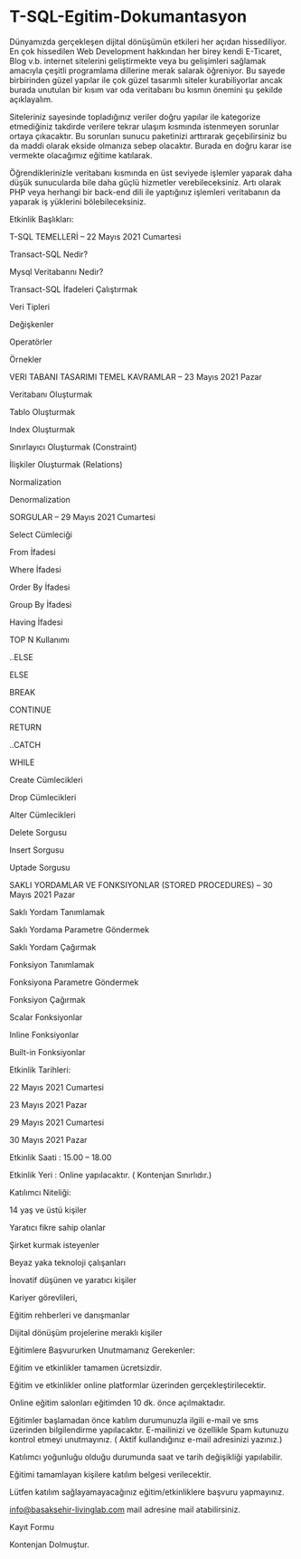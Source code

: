 # T-SQL-Egitim-Dokumantasyon
Dünyamızda gerçekleşen dijital dönüşümün etkileri her açıdan hissediliyor. En çok hissedilen Web Development hakkından her birey kendi E-Ticaret, Blog v.b. internet sitelerini geliştirmekte veya bu gelişimleri sağlamak amacıyla çeşitli programlama dillerine merak salarak öğreniyor. Bu sayede birbirinden güzel yapılar ile çok güzel tasarımlı siteler kurabiliyorlar ancak burada unutulan bir kısım var oda veritabanı bu kısmın önemini şu şekilde açıklayalım.


Siteleriniz sayesinde topladığınız veriler doğru yapılar ile kategorize etmediğiniz takdirde verilere tekrar ulaşım kısmında istenmeyen sorunlar ortaya çıkacaktır. Bu sorunları sunucu paketinizi arttırarak geçebilirsiniz bu da maddi olarak ekside olmanıza sebep olacaktır. Burada en doğru karar ise vermekte olacağımız eğitime katılarak.


Öğrendiklerinizle veritabanı kısmında en üst seviyede işlemler yaparak daha düşük sunucularda bile daha güçlü hizmetler verebileceksiniz. Artı olarak PHP veya herhangi bir back-end dili ile yaptığınız işlemleri veritabanın da yaparak iş yüklerini bölebileceksiniz.


Etkinlik Başlıkları: 


T-SQL TEMELLERİ – 22 Mayıs 2021 Cumartesi


Transact-SQL Nedir?


Mysql Veritabannı Nedir?

Transact-SQL İfadeleri Çalıştırmak

Veri Tipleri

Değişkenler

Operatörler

Örnekler


VERI TABANI TASARIMI TEMEL KAVRAMLAR – 23 Mayıs 2021 Pazar


Veritabanı Oluşturmak

Tablo Oluşturmak

Index Oluşturmak

Sınırlayıcı Oluşturmak (Constraint)

İlişkiler Oluşturmak (Relations)

Normalization

Denormalization

SORGULAR – 29 Mayıs 2021 Cumartesi


Select Cümleciği

From İfadesi

Where İfadesi

Order By İfadesi

Group By İfadesi

Having İfadesi

TOP N Kullanımı

..ELSE

ELSE


BREAK

CONTINUE

RETURN

..CATCH

WHILE

Create Cümlecikleri

Drop Cümlecikleri

Alter Cümlecikleri

Delete Sorgusu

Insert Sorgusu

Uptade Sorgusu

SAKLI YORDAMLAR VE FONKSIYONLAR (STORED PROCEDURES) – 30 Mayıs 2021 Pazar


Saklı Yordam Tanımlamak

Saklı Yordama Parametre Göndermek

Saklı Yordam Çağırmak

Fonksiyon Tanımlamak

Fonksiyona Parametre Göndermek

Fonksiyon Çağırmak

Scalar Fonksiyonlar

Inline Fonksiyonlar

Built-in Fonksiyonlar

Etkinlik Tarihleri: 


22 Mayıs 2021 Cumartesi

23 Mayıs 2021 Pazar

29 Mayıs 2021 Cumartesi

30 Mayıs 2021 Pazar

Etkinlik Saati : 15.00 – 18.00


Etkinlik Yeri :  Online yapılacaktır. ( Kontenjan Sınırlıdır.)


Katılımcı Niteliği:


14 yaş ve üstü kişiler

Yaratıcı fikre sahip olanlar

Şirket kurmak isteyenler

Beyaz yaka teknoloji çalışanları

İnovatif düşünen ve yaratıcı kişiler

Kariyer görevlileri,

Eğitim rehberleri ve danışmanlar

Dijital dönüşüm projelerine meraklı kişiler

Eğitimlere Başvururken Unutmamanız Gerekenler:


Eğitim ve etkinlikler tamamen ücretsizdir.

Eğitim ve etkinlikler online platformlar üzerinden gerçekleştirilecektir.

Online eğitim salonları eğitimden 10 dk. önce açılmaktadır.

Eğitimler başlamadan önce katılım durumunuzla ilgili e-mail ve sms üzerinden bilgilendirme yapılacaktır. E-mailinizi ve özellikle Spam kutunuzu kontrol etmeyi unutmayınız. ( Aktif kullandığınız e-mail adresinizi yazınız.)

Katılımcı yoğunluğu olduğu durumunda saat ve tarih değişikliği yapılabilir.

Eğitimi tamamlayan kişilere katılım belgesi verilecektir.

Lütfen katılım sağlayamayacağınız eğitim/etkinliklere başvuru yapmayınız.

info@basaksehir-livinglab.com mail adresine mail atabilirsiniz.

Kayıt Formu

Kontenjan Dolmuştur.
